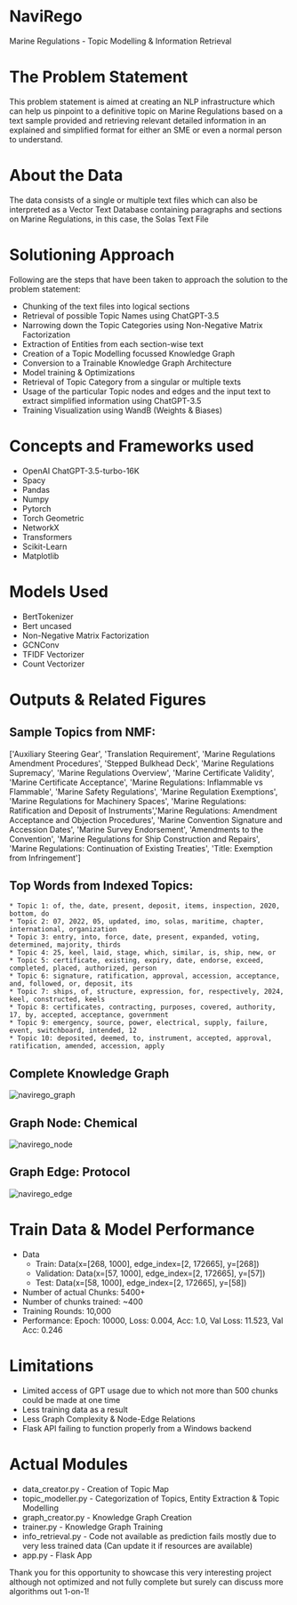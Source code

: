 # NaviRego
Marine Regulations - Topic Modelling &amp; Information Retrieval

# The Problem Statement
This problem statement is aimed at creating an NLP infrastructure which can help us pinpoint to a definitive topic on Marine Regulations based on a text sample provided and retrieving relevant detailed information in an explained and simplified format for either an SME or even a normal person to understand.

# About the Data
The data consists of a single or multiple text files which can also be interpreted as a Vector Text Database containing paragraphs and sections on Marine Regulations, in this case, the Solas Text File

# Solutioning Approach
Following are the steps that have been taken to approach the solution to the problem statement:
* Chunking of the text files into logical sections
* Retrieval of possible Topic Names using ChatGPT-3.5
* Narrowing down the Topic Categories using Non-Negative Matrix Factorization
* Extraction of Entities from each section-wise text
* Creation of a Topic Modelling focussed Knowledge Graph
* Conversion to a Trainable Knowledge Graph Architecture
* Model training & Optimizations
* Retrieval of Topic Category from a singular or multiple texts
* Usage of the particular Topic nodes and edges and the input text to extract simplified information using ChatGPT-3.5
* Training Visualization using WandB (Weights & Biases)

# Concepts and Frameworks used
* OpenAI ChatGPT-3.5-turbo-16K
* Spacy
* Pandas
* Numpy
* Pytorch
* Torch Geometric
* NetworkX
* Transformers
* Scikit-Learn
* Matplotlib

# Models Used
* BertTokenizer
* Bert uncased
* Non-Negative Matrix Factorization
* GCNConv
* TFIDF Vectorizer
* Count Vectorizer

# Outputs & Related Figures
## Sample Topics from NMF: 
['Auxiliary Steering Gear', 'Translation Requirement', 'Marine Regulations Amendment Procedures', 'Stepped Bulkhead Deck', 'Marine Regulations Supremacy', 'Marine Regulations Overview', 'Marine Certificate Validity', 'Marine Certificate Acceptance', 'Marine Regulations: Inflammable vs Flammable', 'Marine Safety Regulations', 'Marine Regulation Exemptions', 'Marine Regulations for Machinery Spaces', 'Marine Regulations: Ratification and Deposit of Instruments','Marine Regulations: Amendment Acceptance and Objection Procedures', 'Marine Convention Signature and Accession Dates', 'Marine Survey Endorsement', 'Amendments to the Convention', 'Marine Regulations for Ship Construction and Repairs', 'Marine Regulations: Continuation of Existing Treaties', 'Title: Exemption from Infringement']
## Top Words from Indexed Topics:
  	* Topic 1: of, the, date, present, deposit, items, inspection, 2020, bottom, do
  	* Topic 2: 07, 2022, 05, updated, imo, solas, maritime, chapter, international, organization
  	* Topic 3: entry, into, force, date, present, expanded, voting, determined, majority, thirds
  	* Topic 4: 25, keel, laid, stage, which, similar, is, ship, new, or
  	* Topic 5: certificate, existing, expiry, date, endorse, exceed, completed, placed, authorized, person
  	* Topic 6: signature, ratification, approval, accession, acceptance, and, followed, or, deposit, its
  	* Topic 7: ships, of, structure, expression, for, respectively, 2024, keel, constructed, keels
  	* Topic 8: certificates, contracting, purposes, covered, authority, 17, by, accepted, acceptance, government
  	* Topic 9: emergency, source, power, electrical, supply, failure, event, switchboard, intended, 12
  	* Topic 10: deposited, deemed, to, instrument, accepted, approval, ratification, amended, accession, apply
## Complete Knowledge Graph
![navirego_graph](https://github.com/DigantaD/NaviRego/assets/27140456/e9726adf-28af-4ead-b1e0-e498c4c0454d)
## Graph Node: Chemical
![navirego_node](https://github.com/DigantaD/NaviRego/assets/27140456/8b1b460d-69ec-4449-ae8e-819646ed712c)
## Graph Edge: Protocol
![navirego_edge](https://github.com/DigantaD/NaviRego/assets/27140456/7e19bec7-0fe9-42f8-a5a5-71143405ded7)

# Train Data & Model Performance
* Data
	* Train: Data(x=[268, 1000], edge_index=[2, 172665], y=[268])
   	* Validation: Data(x=[57, 1000], edge_index=[2, 172665], y=[57])
   	* Test: Data(x=[58, 1000], edge_index=[2, 172665], y=[58])
* Number of actual Chunks: 5400+
* Number of chunks trained: ~400
* Training Rounds: 10,000
* Performance: Epoch: 10000, Loss: 0.004, Acc: 1.0, Val Loss: 11.523, Val Acc: 0.246

# Limitations
* Limited access of GPT usage due to which not more than 500 chunks could be made at one time
* Less training data as a result
* Less Graph Complexity & Node-Edge Relations
* Flask API failing to function properly from a Windows backend

# Actual Modules
* data_creator.py - Creation of Topic Map
* topic_modeller.py - Categorization of Topics, Entity Extraction & Topic Modelling
* graph_creator.py - Knowledge Graph Creation
* trainer.py - Knowledge Graph Training
* info_retrieval.py - Code not available as prediction fails mostly due to very less trained data (Can update it if resources are available)
* app.py - Flask App

Thank you for this opportunity to showcase this very interesting project although not optimized and not fully complete but surely can discuss more algorithms out 1-on-1!

















